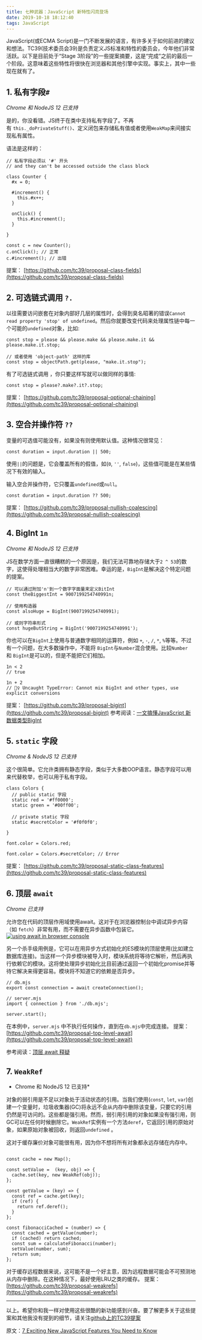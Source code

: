 ```yaml
---
title: 七种武器：JavaScript 新特性闪亮登场
date: 2019-10-18 18:12:40
tags: JavaScript
---
```



JavaScript(或ECMA Script)是一门不断发展的语言，有许多关于如何前进的建议和想法。TC39(技术委员会39)是负责定义JS标准和特性的委员会，今年他们非常活跃。以下是目前处于“Stage 3阶段”的一些提案摘要，这是“完成”之前的最后一个阶段。这意味着这些特性将很快在浏览器和其他引擎中实现。事实上，其中一些现在就有了。
## 1. 私有字段`#`

*Chrome 和 NodeJS 12 已支持*

是的，你没看错。JS终于在类中支持私有字段了。不再有 `this._doPrivateStuff()`、定义闭包来存储私有值或者使用`WeakMap`来间接实现私有属性。

语法是这样的：
```
// 私有字段必须以 '#' 开头
// and they can't be accessed outside the class block

class Counter {
  #x = 0;

  #increment() {
    this.#x++;
  }

  onClick() {
    this.#increment();
  }

}

const c = new Counter();
c.onClick(); // 正常
c.#increment(); // 出错

```

提案： [https://github.com/tc39/proposal-class-fields](https://github.com/tc39/proposal-class-fields)

## 2\. 可选链式调用 `?.`

以往需要访问嵌套在对象内部好几层的属性时，会得到臭名昭著的错误`Cannot read property 'stop' of undefined`。然后你就要改变代码来处理属性链中每一个可能的`undefined`对象，比如:
```
const stop = please && please.make && please.make.it && please.make.it.stop;

// 或者使用 'object-path' 这样的库
const stop = objectPath.get(please, "make.it.stop");

```
有了可选链式调用 ，你只要这样写就可以做同样的事情:
```
const stop = please?.make?.it?.stop;

```

提案： [https://github.com/tc39/proposal-optional-chaining](https://github.com/tc39/proposal-optional-chaining)

## 3\. 空合并操作符 `??`

变量的可选值可能没有，如果没有则使用默认值。这种情况很常见：
```
const duration = input.duration || 500;

```

使用`||`的问题是，它会覆盖所有的假值，如(`0`, `''`, `false`)，这些值可能是在某些情况下有效的输入。

输入空合并操作符，它只覆盖`undefined`或`null`。
```
const duration = input.duration ?? 500;

```

提案： [https://github.com/tc39/proposal-nullish-coalescing](https://github.com/tc39/proposal-nullish-coalescing)

## 4\. BigInt `1n`

*Chrome 和 NodeJS 12 已支持*

JS在数学方面一直很糟糕的一个原因是，我们无法可靠地存储大于`2 ^ 53`的数字，这使得处理相当大的数字非常困难。幸运的是，`BigInt`是解决这个特定问题的提案。

```
// 可以通过附加'n'到一个数字字面量来定义BitInt
const theBiggestInt = 9007199254740991n;

// 使用构造器
const alsoHuge = BigInt(9007199254740991);

// 或则字符串形式
const hugeButString = BigInt('9007199254740991');

```

你也可以在`BigInt`上使用与普通数字相同的运算符，例如 `+`, `-`, `/`, `*`, `%`等等。不过有一个问题，在大多数操作中，不能将 `BigInt`与`Number`混合使用。比较`Number`和 `BigInt`是可以的，但是不能把它们相加。
```
1n < 2 
// true

1n + 2
// 🤷‍♀️ Uncaught TypeError: Cannot mix BigInt and other types, use explicit conversions

```

提案： [https://github.com/tc39/proposal-bigint](https://github.com/tc39/proposal-bigint)
参考阅读：[一文搞懂JavaScript 新数据类型BigInt](https://www.jianshu.com/p/46b4341bb96c)

## 5. `static` 字段

*Chrome & NodeJS 12 已支持*

这个很简单。它允许类拥有静态字段，类似于大多数OOP语言。静态字段可以用来代替枚举，也可以用于私有字段。
```
class Colors {
  // public static 字段
  static red = '#ff0000';
  static green = '#00ff00';

  // private static 字段
  static #secretColor = '#f0f0f0';

}

font.color = Colors.red;

font.color = Colors.#secretColor; // Error

```

提案： [https://github.com/tc39/proposal-static-class-features](https://github.com/tc39/proposal-static-class-features)

## 6\. 顶层 `await`

*Chrome 已支持*

允许您在代码的顶层作用域使用await。这对于在浏览器控制台中调试异步内容（如 `fetch`）非常有用，而不需要在异步函数中包装它。
[![using await in browser console](https://upload-images.jianshu.io/upload_images/1618526-b9d2299a6db84aef.png?imageMogr2/auto-orient/strip%7CimageView2/2/w/1240)](https://res.cloudinary.com/practicaldev/image/fetch/s--wCIIk7Oa--/c_limit%2Cf_auto%2Cfl_progressive%2Cq_auto%2Cw_880/https://thepracticaldev.s3.amazonaws.com/i/y5ur91fgud4pu7hh5ypv.png) 

另一个杀手级用例是，它可以在用异步方式初始化的ES模块的顶层使用(比如建立数据库连接)。当这样一个异步模块被导入时，模块系统将等待它解析，然后再执行依赖它的模块。这将使处理异步初始化比目前通过返回一个初始化promise并等待它解决来得更容易。模块将不知道它的依赖是否异步。


```
// db.mjs
export const connection = await createConnection();

```

```
// server.mjs
import { connection } from './db.mjs';

server.start();

```

在本例中，`server.mjs` 中不执行任何操作，直到在`db.mjs`中完成连接。
提案：[https://github.com/tc39/proposal-top-level-await](https://github.com/tc39/proposal-top-level-await)

参考阅读：[顶层 await 释疑](https://www.jianshu.com/p/33b80cf4514b)


## 7. `WeakRef`

* Chrome 和 NodeJS 12 已支持*

对象的弱引用是不足以对象处于活动状态的引用。当我们使用(`const`, `let`, `var`)创建一个变量时，垃圾收集器(GC)将永远不会从内存中删除该变量，只要它的引用仍然是可访问的。这些都是强引用。然而，弱引用引用的对象如果没有强引用，则GC可以在任何时候删除它。`WeakRef`实例有一个方法`deref`，它返回引用的原始对象，如果原始对象被回收，则返回`undefined` 。

这对于缓存廉价对象可能很有用，因为你不想将所有对象都永远存储在内存中。
```

const cache = new Map();

const setValue =  (key, obj) => {
  cache.set(key, new WeakRef(obj));
};

const getValue = (key) => {
  const ref = cache.get(key);
  if (ref) {
    return ref.deref();
  }
};

const fibonacciCached = (number) => {
  const cached = getValue(number);
  if (cached) return cached;
  const sum = calculateFibonacci(number);
  setValue(number, sum);
  return sum;
};

```
对于缓存远程数据来说，这可能不是一个好主意，因为远程数据可能会不可预测地从内存中删除。在这种情况下，最好使用LRU之类的缓存。
提案：[https://github.com/tc39/proposal-weakrefs](https://github.com/tc39/proposal-weakrefs)

* * *
以上。希望你和我一样对使用这些很酷的新功能感到兴奋。要了解更多关于这些提案和其他我没有提到的细节，请关注[github上的TC39提案](https://github.com/tc39提案)

原文：[7 Exciting New JavaScript Features You Need to Know](https://dev.to/gafi/7-new-exciting-javascript-features-you-need-to-know-1fkh)
